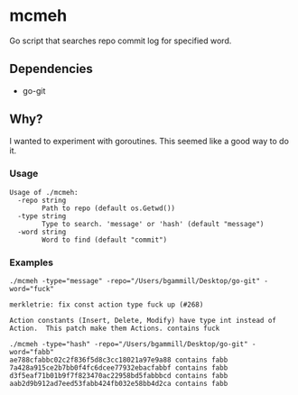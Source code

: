 # mcmeh
Go script that searches repo commit log for specified word.


## Dependencies
* go-git

## Why?
I wanted to experiment with goroutines. This seemed like a good way to do it.

### Usage
```
Usage of ./mcmeh:
  -repo string
    	Path to repo (default os.Getwd())
  -type string
    	Type to search. 'message' or 'hash' (default "message")
  -word string
    	Word to find (default "commit")
```

### Examples
```
./mcmeh -type="message" -repo="/Users/bgammill/Desktop/go-git" -word="fuck"

merkletrie: fix const action type fuck up (#268)

Action constants (Insert, Delete, Modify) have type int instead of
Action.  This patch make them Actions. contains fuck
```
```
./mcmeh -type="hash" -repo="/Users/bgammill/Desktop/go-git" -word="fabb"
ae788cfabbc02c2f836f5d8c3cc18021a97e9a88 contains fabb
7a428a915ce2b7bb0f4fc6dcee77932ebacfabbf contains fabb
d3f5eaf71b01b9f7f823470ac22958bd5fabbbcd contains fabb
aab2d9b912ad7eed53fabb424fb032e58bb4d2ca contains fabb
```
